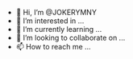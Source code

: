 - 👋 Hi, I’m @JOKERYMNY
- 👀 I’m interested in ...
- 🌱 I’m currently learning ...
- 💞️ I’m looking to collaborate on ...
- 📫 How to reach me ...

<!---
JOKERYMNY/JOKERYMNY is a ✨ special ✨ repository because its `README.md` (this file) appears on your GitHub profile.
You can click the Preview link to take a look at your changes.
--->
